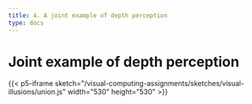 ```yaml
---
title: 4. A joint example of depth perception
type: docs
---
```


# **Joint example of depth perception**

{{< p5-iframe sketch="/visual-computing-assignments/sketches/visual-illusions/union.js" width="530" height="530" >}}
